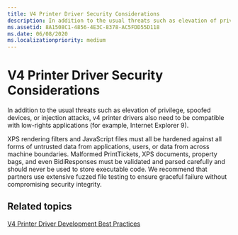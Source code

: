 ```yaml
---
title: V4 Printer Driver Security Considerations
description: In addition to the usual threats such as elevation of privilege, spoofed devices, or injection attacks, v4 printer drivers also need to be compatible with low-rights applications.
ms.assetid: 8A1508C1-4856-4E3C-8378-AC5FDD55D118
ms.date: 06/08/2020
ms.localizationpriority: medium
---
```


# V4 Printer Driver Security Considerations

In addition to the usual threats such as elevation of privilege, spoofed devices, or injection attacks, v4 printer drivers also need to be compatible with low-rights applications (for example, Internet Explorer 9).

XPS rendering filters and JavaScript files must all be hardened against all forms of untrusted data from applications, users, or data from across machine boundaries. Malformed PrintTickets, XPS documents, property bags, and even BidiResponses must be validated and parsed carefully and should never be used to store executable code. We recommend that partners use extensive fuzzed file testing to ensure graceful failure without compromising security integrity.

## Related topics

[V4 Printer Driver Development Best Practices](v4-printer-driver-development-best-practices.md)  
